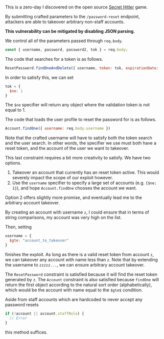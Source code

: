 This is a zero-day I discovered on the open source [Secret Hitler](https://www.secrethitler.com/) game.

By submitting crafted parameters to the `/password-reset` endpoint, attackers are able to takeover arbitrary non-staff accounts.

**This vulnerability can be mitigated by disabling JSON parsing.**

We control all of the parameters passed through `req.body`.

```javascript
const { username, password, password2, tok } = req.body;
```

The code that searches for a token is as follows.

```javascript
ResetPassword.findOneAndDelete({ username, token: tok, expirationDate: { $gte: now } })
```

In order to satisfy this, we can set 

```javascript
tok = {
  $ne: 1
}
```

The `$ne` specifier will return any object where the validation token is not equal to 1.

The code that loads the user profile to reset the password for is as follows.

```javascript
Account.findOne({ username: req.body.username })
```

Note that the crafted username will have to satisfy both the token search and the user search. In other words, the specifier we use must both have a reset token, and the account of the user we want to takeover.

This last constraint requires a bit more creativity to satisfy. We have two options.

1. Takeover an account that currently has an reset token active. This would severely impact the scope of our exploit however.
2. Use the `username` specifier to specify a large set of accounts (e.g. `{$ne: 1}`), and hope `Account.findOne` chooses the account we want.

Option 2 offers slightly more promise, and eventually lead me to the arbitrary account takeover.

By creating an account with username `z`, I could ensure that in terms of string comparisons, my account was very high on the list.

Then, setting

```javascript
username = {
  $gte: "account_to_takeover"
}
```

finishes the exploit. As long as there is a valid reset token from account `z`, we can takeover any account with name less than `z`. Note that by extending the username to `zzzzz...`, we can ensure arbitrary account takeover.

The `ResetPassword` constraint is satisfied because it will find the reset token generated by `z`. The `Account` constraint is also satisfied because `findOne` will return the first object according to the natural sort order (alphabetically), which would be the account with name equal to the `$gte$` condition.

Aside from staff accounts which are hardcoded to never accept any password resets

```javascript
if (!account || account.staffRole) {
  // Error
}
```

this method suffices.
